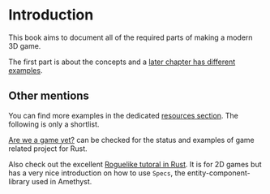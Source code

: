 # Introduction

This book aims to document all of the required parts of making a modern 3D game.

The first part is about the concepts and a
[later chapter has different examples](./examples/).

## Other mentions

You can find more examples in the dedicated [resources section](./resources). The following is only a shortlist.

[Are we a game yet?](https://arewegameyet.com/) can be checked for the status and examples of game related project for Rust.

Also check out the excellent [Roguelike tutoral in Rust](https://bfnightly.bracketproductions.com/rustbook/).
It is for 2D games but has a very nice introduction on how to use `Specs`, the entity-component-library used in Amethyst.
